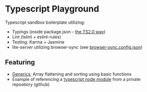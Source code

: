 # Typescript Playground
Typescript sandbox boilerplate utilizing:

* Typings (inside package.json - [the TS2.0 way](https://blogs.msdn.microsoft.com/typescript/2016/09/22/announcing-typescript-2-0/))
* Lint (tslint + eslint-rules) 
* Testing: Karma + Jasmine
* lite-server utilizing browser-sync (see [browser-sync.config.json](./browser-sync.config.json))

## Featuring
* [Generics](./src/generics); Array flattening and sorting using basic functions 
* Example of referencing a [typescript node module](https://github.com/xx0r/typescript-node-module) from a private repostiory (github)



